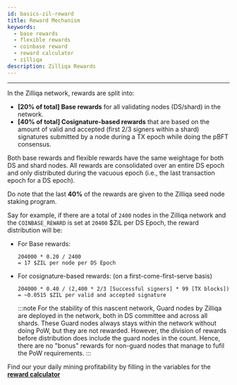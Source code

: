 ```yaml
---
id: basics-zil-reward
title: Reward Mechanism
keywords:
  - base rewards
  - flexible rewards
  - coinbase reward
  - reward calculator
  - zilliqa
description: Zilliqa Rewards
---
```


---

In the Zilliqa network, rewards are split into:

- **[20% of total] Base rewards** for all validating nodes (DS/shard) in the network.
- **[40% of total] Cosignature-based rewards** that are based on the amount of valid and accepted (first 2/3 signers within a shard) signatures submitted by a node during a TX epoch while doing the pBFT consensus.

Both base rewards and flexible rewards have the same weightage for both DS and shard nodes. All rewards are consolidated over an entire DS epoch and only distributed during the vacuous epoch (i.e., the last transaction epoch for a DS epoch).

Do note that the last **40%** of the rewards are given to the Zilliqa seed node staking program.

Say for example, if there are a total of `2400` nodes in the Zilliqa network and the `COINBASE_REWARD` is set at `20400` $ZIL per DS Epoch, the reward distribution will be:

- For Base rewards:

  ```shell
  204000 * 0.20 / 2400
  = 17 $ZIL per node per DS Epoch
  ```

- For cosignature-based rewards: (on a first-come-first-serve basis)

  ```shell
  204000 * 0.40 / (2,400 * 2/3 [Successful signers] * 99 [TX blocks]) = ~0.0515 $ZIL per valid and accepted signature
  ```

  :::note
  For the stability of this nascent network, Guard nodes by Zilliqa are deployed in the network, both in DS committee and across all shards. These Guard nodes always stays within the network without doing PoW, but they are not rewarded. However, the division of rewards before distribution does include the guard nodes in the count. Hence, there are no "bonus" rewards for non-guard nodes that manage to fufil the PoW requirements.
  :::

Find our your daily mining profitability by filling in the variables for the [**reward calculator**](https://4miners.pro/cryptocurrencies/item/320-Zilliqa-ZIL-calculator)
